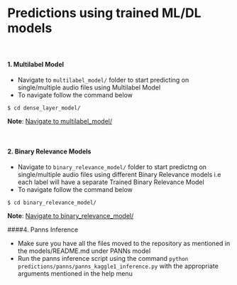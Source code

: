 # Predictions using trained ML/DL models

<br>

#### 1. Multilabel Model
- Navigate to ```multilabel_model/``` folder to start predicting on single/multiple audio files using Multilabel Model
- To navigate follow the command below
```shell
$ cd dense_layer_model/
```
**Note**: [Navigate to multilabel_model/](https://github.com/wildlytech/modular_acoustic_detection/tree/master/predictions/multilabel_model)

<br>

#### 2. Binary Relevance Models
- Navigate to ```binary_relevance_model/``` folder to start predictng on single/multiple audio files using different Binary Relevance models i.e each label will have a separate Trained Binary Relevance Model
- To navigate follow the command below
```shell
$ cd binary_relevance_model/
```
**Note**: [Navigate to binary_relevance_model/](https://github.com/wildlytech/modular_acoustic_detection/tree/master/predictions/binary_relevance_model)

####4. Panns Inference

- Make sure you have all the files moved to the repository as mentioned in 
the models/README.md under PANNs model
- Run the panns inference script using the command `python predictions/panns/panns_kaggle1_inference.py` with the
appropriate arguments mentioned in the help menu

